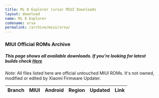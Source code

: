 ```yaml
---
title: Mi 8 Explorer (ursa) MIUI Downloads
layout: download
name: Mi 8 Explorer
codename: ursa
permalink: /archive/miui/ursa/
---
```

### MIUI Official ROMs Archive
##### This page shows all available downloads. If you're looking for latest builds check [Here](/miui/ursa/)
*Note*: All files listed here are official untouched MIUI ROMs. It's not owned, modified or edited by Xiaomi Firmware Updater.


<div class="table-responsive-md" id="table-wrapper">
<table id="miui" class="compact table table-striped table-hover table-sm">
    <thead class="thead-dark">
        <tr>
            <th>Branch</th>
            <th>MIUI</th>
            <th>Android</th>
            <th>Region</th>
            <th>Updated</th>
            <th>Link</th>
        </tr>
    </thead>
    <script>loadMiuiArchive('ursa')</script>
</table>
</div>


